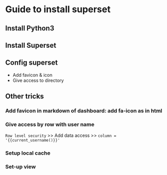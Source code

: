 # Guide to install superset

## Install Python3

## Install Superset

## Config superset

- Add favicon & icon
- Give access to directory

## Other tricks

### Add favicon in markdown of dashboard: add fa-icon as in html
### Give access by row with user name 

`Row level security` >> Add data access >> `column = '{{current_username()}}'`

### Setup local cache

### Set-up view
